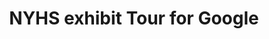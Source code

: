 ---
dateStart: 2007-02-22
dateEnd:
title: "NYHS exhibit Tour for Google"
venue: "New York Hall of Science"
organizer: Brad Paley
credit:
city: Queens
state: NY
country: USA
pdfLink:
venueImages:
---